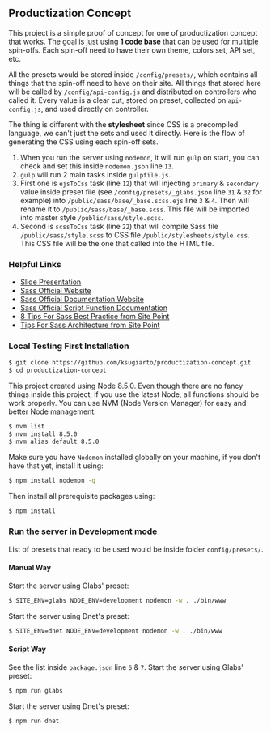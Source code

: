 ## Productization Concept

This project is a simple proof of concept for one of productization concept that works. The goal is just using **1 code base** that can be used for multiple spin-offs. Each spin-off need to have their own theme, colors set, API set, etc.

All the presets would be stored inside `/config/presets/`, which contains all things that the spin-off need to have on their site. All things that stored here will be called by `/config/api-config.js` and distributed on controllers who called it. Every value is a clear cut, stored on preset, collected on `api-config.js`, and used directly on controller.

The thing is different with the **stylesheet** since CSS is a precompiled language, we can't just the sets and used it directly. Here is the flow of generating the CSS using each spin-off sets.

1. When you run the server using `nodemon`, it will run `gulp` on start, you can check and set this inside `nodemon.json` line `13`.
2. `gulp` will run 2 main tasks inside `gulpfile.js`.
3. First one is `ejsToCss` task (line `12`) that will injecting `primary` & `secondary` value inside preset file (see `/config/presets/_glabs.json` line `31` & `32` for example) into `/public/sass/base/_base.scss.ejs` line `3` & `4`. Then will rename it to `/public/sass/base/_base.scss`. This file will be imported into master style `/public/sass/style.scss`.
4. Second is `scssToCss` task (line `22`) that will compile Sass file `/public/sass/style.scss` to CSS file `/public/stylesheets/style.css`. This CSS file will be the one that called into the HTML file.

### Helpful Links

- [Slide Presentation](https://docs.google.com/presentation/d/1P7xuwglQqoJV9z-BpsljppQBeiIrcU16okd2EoAf_J8/edit?usp=sharing)
- [Sass Official Website](https://sass-lang.com/)
- [Sass Official Documentation Website](http://sass-lang.com/documentation/file.SASS_REFERENCE.html)
- [Sass Official Script Function Documentation](http://sass-lang.com/documentation/Sass/Script/Functions.html)
- [8 Tips For Sass Best Practice from Site Point](https://www.sitepoint.com/8-tips-help-get-best-sass/)
- [Tips For Sass Architecture from Site Point](https://www.sitepoint.com/architecture-sass-project/)

### Local Testing First Installation

```bash
$ git clone https://github.com/ksugiarto/productization-concept.git
$ cd productization-concept
```

This project created using Node 8.5.0. Even though there are no fancy things inside this project, if you use the latest Node, all functions should be work properly. You can use NVM (Node Version Manager) for easy and better Node management:

```bash
$ nvm list
$ nvm install 8.5.0
$ nvm alias default 8.5.0
```

Make sure you have `Nodemon` installed globally on your machine, if you don't have that yet, install it using:

```bash
$ npm install nodemon -g
```

Then install all prerequisite packages using:

```bash
$ npm install
```

### Run the server in Development mode

List of presets that ready to be used would be inside folder `config/presets/`.

#### Manual Way

Start the server using Glabs' preset:

```bash
$ SITE_ENV=glabs NODE_ENV=development nodemon -w . ./bin/www
```

Start the server using Dnet's preset:

```bash
$ SITE_ENV=dnet NODE_ENV=development nodemon -w . ./bin/www
```

#### Script Way
See the list inside `package.json` line `6` & `7`. Start the server using Glabs' preset:

```bash
$ npm run glabs
```

Start the server using Dnet's preset:

```bash
$ npm run dnet
```
